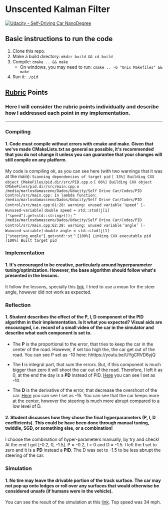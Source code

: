 # Unscented Kalman Filter
[![Udacity - Self-Driving Car NanoDegree](https://s3.amazonaws.com/udacity-sdc/github/shield-carnd.svg)](http://www.udacity.com/drive)


[//]: # (Image References)
[image1]: ./images/image1.png

## Basic instructions to run the code
1. Clone this repo.
2. Make a build directory: `mkdir build && cd build`
3. Compile: `cmake .. && make`
   * On windows, you may need to run: `cmake .. -G "Unix Makefiles" && make`
4. Run it: `./pid `

## [Rubric](https://review.udacity.com/#!/rubrics/824/view) Points
### Here I will consider the rubric points individually and describe how I addressed each point in my implementation.
---

### Compiling

#### 1. Code must compile without errors with cmake and make. Given that we've made CMakeLists.txt as general as possible, it's recommended that you do not change it unless you can guarantee that your changes will still compile on any platform.
My code is compiling ok, as you can see here (with two warnings that it was at the main):
`Scanning dependencies of target pid`
`[ 33%] Building CXX object CMakeFiles/pid.dir/src/PID.cpp.o`
`[ 66%] Building CXX object CMakeFiles/pid.dir/src/main.cpp.o`
`/media/marlosdamasceno/Dados/Udacity/Self Drive Car/Codes/PID Control/src/main.cpp: In lambda function:`
`/media/marlosdamasceno/Dados/Udacity/Self Drive Car/Codes/PID Control/src/main.cpp:61:28: warning: unused variable` `‘speed’ [-Wunused-variable]`
`double speed = std::stod(j[1]["speed"].get<std::string>());`
`^`
`/media/marlosdamasceno/Dados/Udacity/Self Drive Car/Codes/PID Control/src/main.cpp:62:28: warning: unused variable` `‘angle’ [-Wunused-variable]`
`double angle = std::stod(j[1]["steering_angle"].get<std::st`
`^`
`[100%] Linking CXX executable pid`
`[100%] Built target pid`


### Implementation

#### 1. It's encouraged to be creative, particularly around hyperparameter tuning/optimization. However, the base algorithm should follow what's presented in the lessons.
It follow the lessons, specially this [link](https://youtu.be/YamBuzDjrs8). I tried to use a mean for the steer angle, however did not work as expected.

### Reflection

#### 1. Student describes the effect of the P, I, D component of the PID algorithm in their implementation. Is it what you expected? Visual aids are encouraged, i.e. record of a small video of the car in the simulator and describe what each component is set to.
- The **P** is the proportional to the error, that tries to keep the car in the center of the road. However, if set too high the, the car get out of the road. You can see P set as -10 here: hhttps://youtu.be/UYgCRVD6yjQ

- The **I** is integral part, that sum the errors. But, if this component is much bigger than zero it will shoot the car out of the road. Therefore, I left it as 0, at the end the day is a **PD** instead of PID. [Here](https://youtu.be/ArEBaDgy0v8) you can see I set as -10.

- The **D** is the derivative of the error, that decrease the overshoot of the car. [Here](https://youtu.be/aM5LFEU51Yw) you can see I set as -15. You can see that the car keeps more at the center, however the steering is much more abrupt compared to a low level of D.

#### 2. Student discusses how they chose the final hyperparameters (P, I, D coefficients). This could be have been done through manual tuning, twiddle, SGD, or something else, or a combination!
I choose the combination of hyper-parameters manually, by try and check! At the end I got [-0.2, 0, -1.5]. P = -0.2, I = 0 and D = -1.5. I left the **I** set to zero and it is a **PD** instead a **PID**. The D was set to -1.5 to be less abrupt the steering of the car.

### Simulation

#### 1. No tire may leave the drivable portion of the track surface. The car may not pop up onto ledges or roll over any surfaces that would otherwise be considered unsafe (if humans were in the vehicle).
You can see the result of the simulation at this [link](https://youtu.be/Yb-jjXB7cPQ). Top speed was 34 mph.
